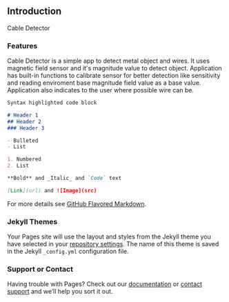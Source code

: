 ## Introduction

Cable Detector 

### Features

Cable Detector is a simple app to detect metal object and wires. It uses magnetic field sensor and it's magnitude value to detect object.
Application has built-in functions to calibrate sensor for better detection like sensitivity and reading enviroment base magnitude field value as a base value. 
Application also indicates to the user where possible wire can be.

```markdown
Syntax highlighted code block

# Header 1
## Header 2
### Header 3

- Bulleted
- List

1. Numbered
2. List

**Bold** and _Italic_ and `Code` text

[Link](url) and ![Image](src)
```

For more details see [GitHub Flavored Markdown](https://guides.github.com/features/mastering-markdown/).

### Jekyll Themes

Your Pages site will use the layout and styles from the Jekyll theme you have selected in your [repository settings](https://github.com/Volseth/CableDetector/settings). The name of this theme is saved in the Jekyll `_config.yml` configuration file.

### Support or Contact

Having trouble with Pages? Check out our [documentation](https://docs.github.com/categories/github-pages-basics/) or [contact support](https://github.com/contact) and we’ll help you sort it out.
